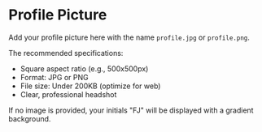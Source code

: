 # Profile Picture

Add your profile picture here with the name `profile.jpg` or `profile.png`.

The recommended specifications:
- Square aspect ratio (e.g., 500x500px)
- Format: JPG or PNG
- File size: Under 200KB (optimize for web)
- Clear, professional headshot

If no image is provided, your initials "FJ" will be displayed with a gradient background.
